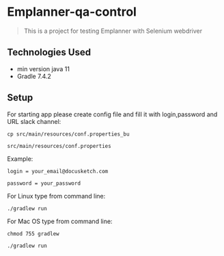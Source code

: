 # Emplanner-qa-control
> This is a project for testing Emplanner with Selenium webdriver

## Technologies Used
- min version java 11
- Gradle 7.4.2

## Setup
For starting app please create config file and fill it with login,password and URL slack channel:

`cp src/main/resources/conf.properties_bu` 

`src/main/resources/conf.properties`

Example:

`login = your_email@docusketch.com`

`password = your_password`

For Linux type from command line:

`./gradlew run`

For Mac OS type from command line:

`chmod 755 gradlew`

`./gradlew run`


<!-- Optional -->
<!-- ## License -->
<!-- This project is open source and available under the [... License](). -->

<!-- You don't have to include all sections - just the one's relevant to your project -->
